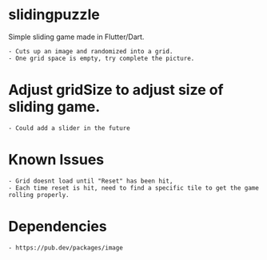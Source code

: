 # slidingpuzzle

Simple sliding game made in Flutter/Dart.

    - Cuts up an image and randomized into a grid.
    - One grid space is empty, try complete the picture.

# Adjust gridSize to adjust size of sliding game.
    - Could add a slider in the future
    
# Known Issues
    - Grid doesnt load until "Reset" has been hit,
    - Each time reset is hit, need to find a specific tile to get the game rolling properly. 

# Dependencies
    - https://pub.dev/packages/image
